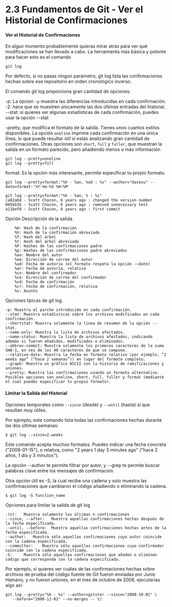 2.3 Fundamentos de Git - Ver el Historial de Confirmaciones
===

#### Ver el Historial de Confirmaciones

En algun momento probablemente quieras mirar atrás para ver qué modificaciones
se han llevado a cabo. La herramienta más básica y potente para hacer esto es
el comando 

```
git log
```

Por defecto, si no pasas ningún parámetro, git log lista las confirmaciones
hechas sobre ese repositorio en orden cronológico inverso.

El comando git log proporciona gran cantidad de opciones:

-p: La opcion `-p`  muestra las diferencias introducidas en cada confirmación.
-2: hace que se muestren únicamente las dos últimas entradas del historial.
--stat: si quieres ver algunas estadísticas de cada confirmación, puedes usar la opción --stat

-pretty, que modifica el formato de la salida. Tienes unos cuantos estilos
disponibles. La opción `oneline` imprime cada confirmación en una única línea,
lo que puede resultar útil si estás analizando gran cantidad de confirmaciones.
Otras opciones son `short`, `full` y `fuller`, que muestran la salida en un
formato parecido, pero añadiendo menos o más información

```	
git log --pretty=oneline
git log --pretty=full
```

format: Es la opción más interesante, permite especificar tu propio formato.

```
git log --pretty=format:"%h - %an, %ad : %s" --author="dasesu" --date=format:'%Y-%m-%d %H:%M'
```

```
git log --pretty=format:"%h - %an, % : %s"
ca82a6d - Scott Chacon, 6 years ago : changed the version number
085bb3b - Scott Chacon, 6 years ago : removed unnecessary test
a11bef0 - Scott Chacon, 6 years ago : first commit
```

Opción 	Descripción de la salida
```
	%H: Hash de la confirmación
	%h: Hash de la confirmación abreviado
	%T: Hash del árbol
	%t: Hash del árbol abreviado
	%P: Hashes de las confirmaciones padre
	%p: Hashes de las confirmaciones padre abreviados
	%an: Nombre del autor
	%ae: Dirección de correo del autor
	%ad: Fecha de autoría (el formato respeta la opción -–date)
	%ar: Fecha de autoría, relativa
	%cn: Nombre del confirmador
	%ce: Dirección de correo del confirmador
	%cd: Fecha de confirmación
	%cr: Fecha de confirmación, relativa
	%s: Asunto
```

Opciones típicas de git log
```
-p: Muestra el parche introducido en cada confirmación.
--stat: Muestra estadísticas sobre los archivos modificados en cada confirmación.
--shortstat: Muestra solamente la línea de resumen de la opción --stat.
--name-only: Muestra la lista de archivos afectados.
--name-status: Muestra la lista de archivos afectados, indicando además si fueron añadidos, modificados o eliminados.
--abbrev-commit: Muestra solamente los primeros caracteres de la suma SHA-1, en vez de los 40 caracteres de que se compone.
--relative-date: Muestra la fecha en formato relativo (por ejemplo, “2 weeks ago” (“hace 2 semanas”)) en lugar del formato completo.
--graph: Muestra un gráfico ASCII con la historia de ramificaciones y uniones.
--pretty: Muestra las confirmaciones usando un formato alternativo. Posibles opciones son oneline, short, full, fuller y format (mediante el cual puedes especificar tu propio formato).
```

#### Limitar la Salida del Historial

Opciones temporales como `--since` (desde) y `--until` (hasta) sí que resultan muy útiles.

Por ejemplo, este comando lista todas las confirmaciones hechas durante las dos últimas semanas:
```
$ git log --since=2.weeks
```

Este comando acepta muchos formatos. Puedes indicar una fecha concreta
("2008-01-15"), o relativa, como "2 years 1 day 3 minutes ago" ("hace 2 años, 1
día y 3 minutos").

La opción --author te permite filtrar por autor, y --grep te permite buscar
palabras clave entre los mensajes de confirmación.

Otra opción útil es -S, la cual recibe una cadena y solo muestra las
confirmaciones que cambiaron el código añadiendo o eliminando la cadena.

```
$ git log -S function_name
```

Opciones para limitar la salida de git log
```
-(n): 	Muestra solamente las últimas n confirmaciones
--since, --after: 	Muestra aquellas confirmaciones hechas después de la fecha especificada.
--until, --before: 	Muestra aquellas confirmaciones hechas antes de la fecha especificada.
--author: 	Muestra sólo aquellas confirmaciones cuyo autor coincide con la cadena especificada.
--committer: 	Muestra sólo aquellas confirmaciones cuyo confirmador coincide con la cadena especificada.
-S: 	Muestra sólo aquellas confirmaciones que añaden o eliminen código que corresponda con la cadena especificada.
```

Por ejemplo, si quieres ver cuáles de las confirmaciones hechas sobre archivos
de prueba del código fuente de Git fueron enviadas por Junio Hamano, y no
fueron uniones, en el mes de octubre de 2008, ejecutarías algo así:

```
git log --pretty="%h - %s" --author=gitster --since="2008-10-01" \
   --before="2008-11-01" --no-merges -- t/
```
